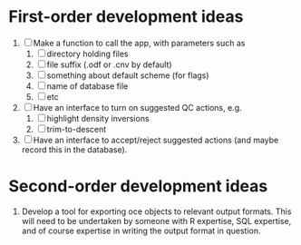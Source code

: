 # First-order development ideas

1.  ☐ Make a function to call the app, with parameters such as
    1.  ☐ directory holding files
    2.  ☐ file suffix (.odf or .cnv by default)
    3.  ☐ something about default scheme (for flags)
    4.  ☐ name of database file
    5.  ☐ etc
2.  ☐ Have an interface to turn on suggested QC actions, e.g.
    1.  ☐ highlight density inversions
    2.  ☐ trim-to-descent
3.  ☐ Have an interface to accept/reject suggested actions (and maybe
    record this in the database).

# Second-order development ideas

1.  Develop a tool for exporting oce objects to relevant output formats.
    This will need to be undertaken by someone with R expertise, SQL
    expertise, and of course expertise in writing the output format in
    question.
